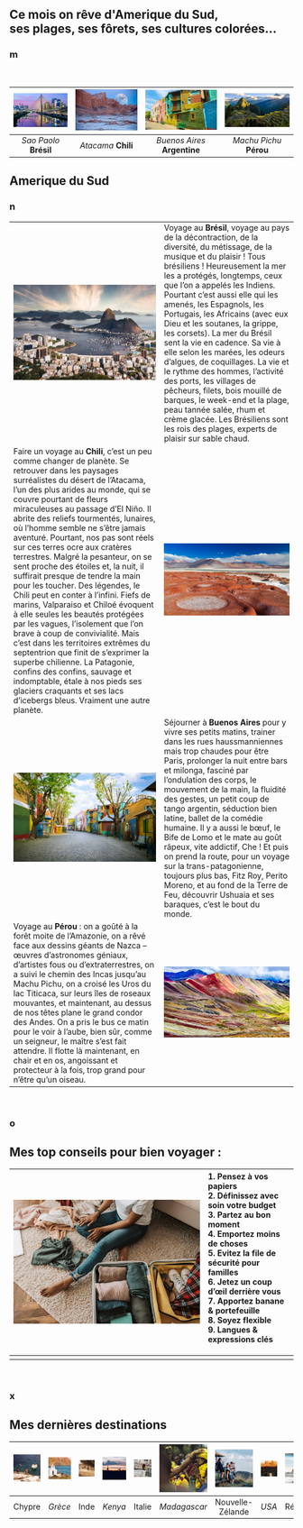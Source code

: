 

<!-- # Bienvenu.e à mon blog <span>Voyage </span>! -->

## Ce mois on rêve d'Amerique du Sud, <br>ses plages, ses fôrets, ses cultures colorées...
### m

<br>

|![Sao Paolo](assets\img\sao-paulo-s.jpeg#margin#width) |![San Pedro](assets\img\valle-luna_luna_medium.jpg#margin#width) |![Buenos Aires](assets\img\buenos-aires-small.jpg#margin#width) |![Machu Pichu](assets\img\machu-picchu-small.jpg#margin#width) |
|:--:|:--:|:--:|:--:|
| *Sao Paolo* **Brésil** | *Atacama* **Chili** | *Buenos Aires* **Argentine** | *Machu Pichu* **Pérou** |



## Amerique du Sud
### n

| | |
|:--|:--|
| ![Sao Paolo](assets\img\bresil-m.jpg#max) | Voyage au **Brésil**, voyage au pays de la décontraction, de la diversité, du métissage, de la musique et du plaisir ! Tous brésiliens ! Heureusement la mer les a protégés, longtemps, ceux que l’on a appelés les Indiens. Pourtant c’est aussi elle qui les amenés, les Espagnols, les Portugais, les Africains (avec eux Dieu et les soutanes, la grippe, les corsets). La mer du Brésil sent la vie en cadence. Sa vie à elle selon les marées, les odeurs d’algues, de coquillages. La vie et le rythme des hommes, l’activité des ports, les villages de pêcheurs, filets, bois mouillé de barques, le week-end et la plage, peau tannée salée, rhum et crème glacée. Les Brésiliens sont les rois des plages, experts de plaisir sur sable chaud.|
|Faire un voyage au **Chili**, c’est un peu comme changer de planète. Se retrouver dans les paysages surréalistes du désert de l’Atacama, l’un des plus arides au monde, qui se couvre pourtant de fleurs miraculeuses au passage d’El Niño. Il abrite des reliefs tourmentés, lunaires, où l’homme semble ne s’être jamais aventuré. Pourtant, nos pas sont réels sur ces terres ocre aux cratères terrestres. Malgré la pesanteur, on se sent proche des étoiles et, la nuit, il suffirait presque de tendre la main pour les toucher. Des légendes, le Chili peut en conter à l’infini. Fiefs de marins, Valparaiso et Chiloé évoquent à elle seules les beautés protégées par les vagues, l’isolement que l’on brave à coup de convivialité. Mais c’est dans les territoires extrêmes du septentrion que finit de s’exprimer la superbe chilienne. La Patagonie, confins des confins, sauvage et indomptable, étale à nos pieds ses glaciers craquants et ses lacs d’icebergs bleus. Vraiment une autre planète. |![San Pedro](assets/img/atacama.jpeg#max)   |
|![Buenos Aires](assets\img\bs-as-m.jpeg#max) | Séjourner à **Buenos Aires** pour y vivre ses petits matins, trainer dans les rues haussmanniennes mais trop chaudes pour être Paris, prolonger la nuit entre bars et milonga, fasciné par l’ondulation des corps, le mouvement de la main, la fluidité des gestes, un petit coup de tango argentin, séduction bien latine, ballet de la comédie humaine. Il y a aussi le bœuf, le Bife de Lomo et le mate au goût râpeux, vite addictif, Che ! Et puis on prend la route, pour un voyage sur la trans-patagonienne, toujours plus bas, Fitz Roy, Perito Moreno, et au fond de la Terre de Feu, découvrir Ushuaia et ses baraques, c’est le bout du monde.|
| Voyage au **Pérou** : on a goûté à la forêt moite de l’Amazonie, on a rêvé face aux dessins géants de Nazca – œuvres d’astronomes géniaux, d’artistes fous ou d’extraterrestres, on a suivi le chemin des Incas jusqu’au Machu Pichu, on a croisé les Uros du lac Titicaca, sur leurs îles de roseaux mouvantes, et maintenant, au dessus de nos têtes plane le grand condor des Andes. On a pris le bus ce matin pour le voir à l’aube, bien sûr, comme un seigneur, le maître s’est fait attendre. Il flotte là maintenant, en chair et en os, angoissant et protecteur à la fois, trop grand pour n’être qu’un oiseau.|![Machu Pichu](assets\img\perou_cuzco.jpg#max)|

<br>

### o
## Mes top conseils pour bien voyager :




|![Girl](assets\img\pexels-vlada-karpovich-7365311.jpg#girl)|**1. Pensez à vos papiers<br> 2. Définissez avec soin votre budget<br> 3. Partez au bon moment<br> 4. Emportez moins de choses<br> 5. Evitez la file de sécurité pour familles<br>6. Jetez un coup d’œil derrière vous<br>7. Apportez banane & portefeuille<br> 8. Soyez flexible<br> 9. Langues & expressions clés**<br><br>
|:--:|:--|
| |
<br>

### x
## Mes dernières destinations
<!-- ### Parce que chaque voyage est différent -->

|![Chypre](assets/img/Chypre.jpg#) | ![Grece](assets/img/Grece.jpg#margin) | ![Inde](assets/img/Inde.jpg) | ![Kenya](assets/img/Kenya.jpg#margin) | ![Italie](assets/img/Italie.jpg) |![Madagascar](assets/img/Madagascar.jpg#margin) |![New Zeland](assets/img/Nouvelle-Zelande.jpg) | ![USA](assets/img/Usa.jpg#margin) | ![Reunion](assets/img/Reunion.jpg) |
|:---------:|:--------:|:--------:|:--------:|:---------:|:--------:|:--------:|:---------:|:---------:|
| Chypre | *Grèce* | Inde | *Kenya* | Italie | *Madagascar* | Nouvelle-Zélande | *USA* | Réunion |
<br>








